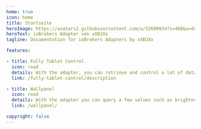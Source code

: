 ```yaml
---
home: true
icon: home
title: Startseite
heroImage: https://avatars2.githubusercontent.com/u/32600934?s=460&u=d0d071b5ed8f5151d814ae42daa60201fa90d7d4&v=4
heroText: ioBrokers Adapter von xXBJXx
tagline: Documentation for ioBrokers Adapters by xXBJXx

features:

- title: Fully Tablet Control
  icon: read
  details: With the adapter, you can retrieve and control a lot of data from Fully Kiosk browser via REST API.
  link: /fully-tablet-control/description

- title: Wallpanel
  icon: read
  details: With the adapter you can query a few values such as brightness and then additionally query battery status etc. via MQTT.
  link: /wallpanel/

copyright: false
---
```

